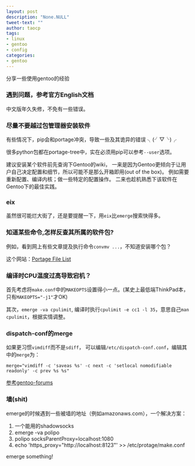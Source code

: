 ```yaml
---
layout: post
description: "None.NULL"
tweet-text: ""
author: taocp
tags:
- linux
- gentoo
- config
categories:
- gentoo
---
```


分享一些使用gentoo的经验

### 遇到问题，参考官方English文档
  中文版年久失修，不免有一些错误。

### 尽量不要越过包管理器安装软件
  有些情况下，pip会和portage冲突，导致一些及其诡异的错误 ╮(╯▽╰)╭

  很多python包都在portage-tree中，实在必须用pip可以参考`--user`选项。

  建议安装某个软件前先查询下Gentoo的wiki，
  一来是因为Gentoo更倾向于让用户自己决定配置和细节，所以可能不是那么开箱即用(out of the box)。
  例如需要重新配置、编译内核；做一些特定的配置操作。
  二来也趁机熟悉下该软件在Gentoo下的最佳实践。

### eix
  虽然很可能烂大街了，还是要提醒一下，用`eix`比`emerge`搜索快得多。

### 知道某些命令,怎样反查其所属的软件包?
  例如，看到网上有些文章提及执行命令`convmv ...`，不知道安装哪个包？

这个网站：[Portage File List](http://www.portagefilelist.de/site/query/file)

### 编译时CPU温度过高导致宕机？
  首先考虑将`make.conf`中的`MAKEOPTS`设置得小一点。(某史上最低端ThinkPad本，只有`MAKEOPTS="-j1"`才OK)

  其次，`emerge -va cpulimit`, 编译时执行`cpulimit -e cc1 -l 35`，意思自己`man cpulimit`，根据实情调整。

### dispatch-conf的merge
  如果更习惯`vimdiff`而不是`sdiff`，
  可以编辑`/etc/dispatch-conf.conf`，编辑其中的`merge`为：

  `merge="vimdiff -c 'saveas %s' -c next -c 'setlocal nomodifiable readonly' -c prev %s %s"`

  [参考gentoo-forums](http://forums.gentoo.org/viewtopic-t-403445-start-0.html)

### 墙(shit)
emerge的时候遇到一些被墙的地址（例如amazonaws.com），一个解决方案：

1. 一个能用的shadowsocks
1. emerge -va polipo
1. polipo socksParentProxy=localhost:1080
1. echo 'https_proxy="http://localhost:8123"' >> /etc/protage/make.conf

emerge something!
